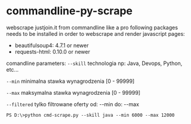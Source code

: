 # commandline-py-scrape

webscrape justjoin.it from commandline like a pro
following packages needs to be installed in order to webscrape and render javascript pages:

* beautifulsoup4: 4.7.1 or newer
* requests-html: 0.10.0 or newer

comandline parameters:
```--skill``` technologia np: Java, Devops, Python, etc...

```--min``` minimalna stawka wynagrodzenia [0 - 99999]

```--max``` maksymalna stawka wynagrodzenia [0 - 99999]

```--filtered``` tylko filtrowane oferty od: --min do: --max

```PS D:\>python cmd-scrape.py --skill java --min 6000 --max 12000```

